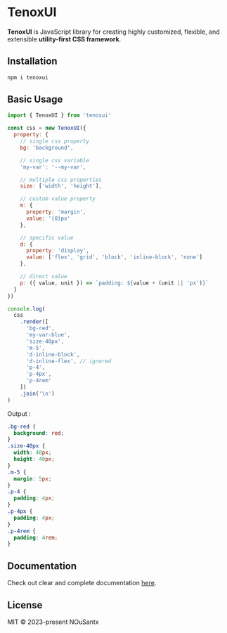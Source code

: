 # TenoxUI

**TenoxUI** is JavaScript library for creating highly customized, flexible, and extensible **utility-first CSS framework**.

## Installation

```bash
npm i tenoxui
```

## Basic Usage

```javascript
import { TenoxUI } from 'tenoxui'

const css = new TenoxUI({
  property: {
    // single css property
    bg: 'background',

    // single css variable
    'my-var': '--my-var',

    // multiple css properties
    size: ['width', 'height'],

    // custom value property
    m: {
      property: 'margin',
      value: '{0}px'
    },

    // specific value
    d: {
      property: 'display',
      value: ['flex', 'grid', 'block', 'inline-block', 'none']
    },

    // direct value
    p: ({ value, unit }) => `padding: ${value + (unit || 'px')}`
  }
})

console.log(
  css
    .render([
      'bg-red',
      'my-var-blue',
      'size-40px',
      'm-5',
      'd-inline-block',
      'd-inline-flex', // ignored
      'p-4',
      'p-4px',
      'p-4rem'
    ])
    .join('\n')
)
```

Output :

```css
.bg-red {
  background: red;
}
.size-40px {
  width: 40px;
  height: 40px;
}
.m-5 {
  margin: 5px;
}
.p-4 {
  padding: 4px;
}
.p-4px {
  padding: 4px;
}
.p-4rem {
  padding: 4rem;
}
```

## Documentation

Check out clear and complete documentation [here](https://tenoxui.web.app).

## License

MIT © 2023-present NOuSantx
